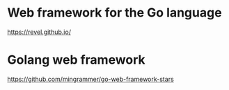 # Web framework for the Go language

https://revel.github.io/

# Golang web framework

https://github.com/mingrammer/go-web-framework-stars